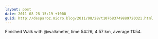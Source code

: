 ```yaml
---
layout: post
date: 2011-08-28 15:19 +1000
guid: http://desparoz.micro.blog/2011/08/28/t107683749889720321.html
---
```

Finished Walk with @walkmeter, time 54:26, 4.57 km, average 11:54.
